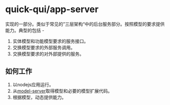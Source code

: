 # quick-qui/app-server

实现的一部分。类似于常见的”三层架构“中的后台服务部分。按照模型的要求提供能力。典型的包括 -
1. 实体模型和功能模型要求的服务接口。
1. 交换模型要求的外部服务调用。
1. 交换模型要求的对外部提供的服务。

## 如何工作

1. 以nodejs应用运行。
1. 从[model-server](http://github.com/quickqui/model-server)取得模型和必要的模型扩展代码。
1. 根据模型，动态提供能力。